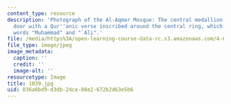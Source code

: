 ```yaml
---
content_type: resource
description: 'Photograph of the Al-Aqmar Mosque: The central medallion above the entrance
  door with a Qur''anic verse inscribed around the central ring, which contains the
  words "Muhammad" and "`Ali".'
file: /media/https%3A/open-learning-course-data-rc.s3.amazonaws.com/4-615-the-architecture-of-cairo-spring-2002/036a6bd9d3db24ce08e2672b2d63e5b6_1039.jpg
file_type: image/jpeg
image_metadata:
  caption: ''
  credit: ''
  image-alt: ''
resourcetype: Image
title: 1039.jpg
uid: 036a6bd9-d3db-24ce-08e2-672b2d63e5b6
---
```

